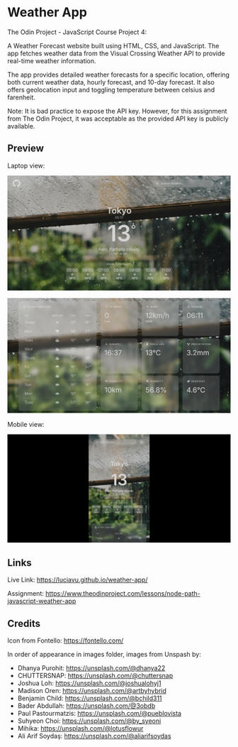 # Weather App

The Odin Project - JavaScript Course Project 4:

A Weather Forecast website built using HTML, CSS, and JavaScript. The app fetches weather data from the Visual Crossing Weather API to provide real-time weather information.

The app provides detailed weather forecasts for a specific location, offering both current weather data, hourly forecast, and 10-day forecast. It also offers geolocation input and toggling temperature between celsius and farenheit.

Note: It is bad practice to expose the API key. However, for this assignment from The Odin Project, it was acceptable as the provided API key is publicly available.

## Preview

Laptop view:

![alt text](src/img/preview/preview.png)

![alt text](src/img/preview/preview2.png)

Mobile view:

![alt text](src/img/preview/preview3.png)

## Links

Live Link: https://luciavu.github.io/weather-app/

Assignment: https://www.theodinproject.com/lessons/node-path-javascript-weather-app

## Credits

Icon from Fontello: https://fontello.com/

In order of appearance in images folder, images from Unspash by:

- Dhanya Purohit: https://unsplash.com/@dhanya22
- CHUTTERSNAP: https://unsplash.com/@chuttersnap
- Joshua Loh: https://unsplash.com/@joshualohyj1
- Madison Oren: https://unsplash.com/@artbyhybrid
- Benjamin Child: https://unsplash.com/@bchild311
- Bader Abdullah: https://unsplash.com/@3obdb
- Paul Pastourmatzis: https://unsplash.com/@pueblovista
- Suhyeon Choi: https://unsplash.com/@by_syeoni
- Mihika: https://unsplash.com/@lotusflowur
- Ali Arif Soydaş: https://unsplash.com/@aliarifsoydas
